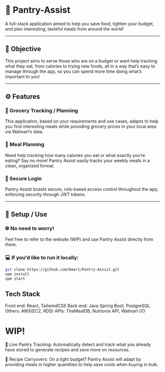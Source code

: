 # 🥫 Pantry-Assist
A full-stack application aimed to help you save food, tighten your budget, and plan interesting, tasteful meals from around the world! 

---

## 🎯 Objective
This project aims to serve those who are on a budget or want help tracking what they eat, from calories to trying new foods, all in a way that’s easy to manage through the app, so you can spend more time doing what’s important to you! 

---

## ⚙️ Features

### 🛒 Grocery Tracking / Planning
This application, based on your requirements and use cases, adapts to help you find interesting meals while providing grocery prices in your local area via Walmart’s data.

### 🍱 Meal Planning  
Need help tracking how many calories you eat or what exactly you’re eating? Say no more! Pantry Assist easily tracks your weekly meals in a clean, organized format.

### 🔐 Secure Login  
Pantry Assist boasts secure, role-based access control throughout the app, enforcing security through JWT tokens.

---

## 🚀 Setup / Use

### 🌐 No need to worry!  
Feel free to refer to the website (WIP) and use Pantry Assist directly from there.

### 💻 If you'd like to run it locally:
```bash
git clone https://github.com/bmar1/Pantry-Assist.git
npm install
npm start
```

## Tech Stack
Front end: React, TailwindCSS
Back end: Java Spring Boot, PostgreSQL
Others: AWS(EC2, RDS)
APIs: TheMealDB, Nutrionix API, Walmart I/O

# WIP!

🥫 Live Pantry Tracking: Automatically detect and track what you already have stored to generate recipes and save more on resources.

🍲 Recipe Carryovers: On a tight budget? Pantry Assist will adapt by providing meals in higher quantities to help save costs when buying in bulk.


